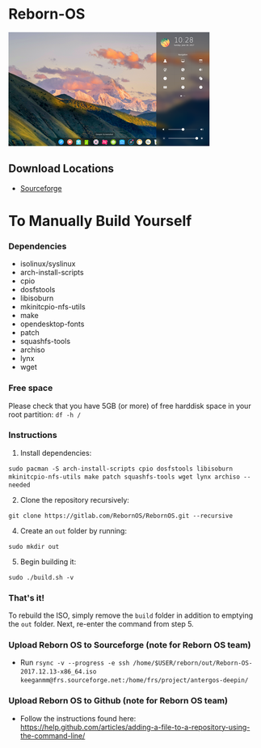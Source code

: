 # Reborn-OS
![Deepin_Image](/images/deepin.png)

## Download Locations ##
- <a href="https://sourceforge.net/projects/antergos-deepin/" class="button">Sourceforge</a> 

# To Manually Build Yourself

### Dependencies
- isolinux/syslinux
- arch-install-scripts
- cpio
- dosfstools
- libisoburn
- mkinitcpio-nfs-utils
- make
- opendesktop-fonts
- patch
- squashfs-tools
- archiso
- lynx
- wget

### Free space

Please check that you have 5GB (or more) of free harddisk space in your root partition:
`df -h /`

### Instructions

1. Install dependencies:
```
sudo pacman -S arch-install-scripts cpio dosfstools libisoburn mkinitcpio-nfs-utils make patch squashfs-tools wget lynx archiso --needed
```
2. Clone the repository recursively:
```
git clone https://gitlab.com/RebornOS/RebornOS.git --recursive
```
4. Create an `out` folder by running:
```
sudo mkdir out
```
5. Begin building it:
```
sudo ./build.sh -v
```
### That's it!

To rebuild the ISO, simply remove the `build` folder in addition to emptying the `out` folder. Next, re-enter the command from step 5.

### Upload Reborn OS to Sourceforge (note for Reborn OS team)

- Run `rsync -v --progress -e ssh /home/$USER/reborn/out/Reborn-OS-2017.12.13-x86_64.iso keeganmm@frs.sourceforge.net:/home/frs/project/antergos-deepin/
`

### Upload Reborn OS to Github (note for Reborn OS team)
- Follow the instructions found here: https://help.github.com/articles/adding-a-file-to-a-repository-using-the-command-line/

